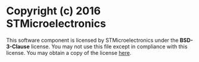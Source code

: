 # Copyright (c) 2016 STMicroelectronics

This software component is licensed by STMicroelectronics under the **BSD-3-Clause** license. You may not use this file except in compliance with this license. You may obtain a copy of the license [here](https://opensource.org/licenses/BSD-3-Clause).